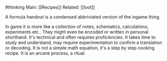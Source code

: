 #thinking 
Main: [[Recipes]]
Related: [[loot]]

A formula handout is a condensed abbriviated version of the ingame thing.

In game it is more like a collection of notes, schematics, calculations, experiments etc.. They might even be encoded or written in personal shorthand. It's technical and often requires proficiencies. It takes time to study and understand, may require experimentation to confirm a translation or decoding. It is not a simple math equation, it's a step by step cooking recipe. It is an arcane process, a ritual. 